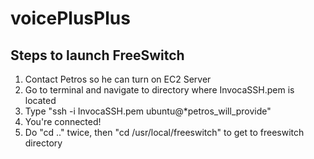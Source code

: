 # voicePlusPlus

## Steps to launch FreeSwitch
1. Contact Petros so he can turn on EC2 Server
2. Go to terminal and navigate to directory where InvocaSSH.pem is located
3. Type "ssh -i InvocaSSH.pem ubuntu@*petros_will_provide"
4. You're connected!
5. Do "cd .." twice, then "cd /usr/local/freeswitch" to get to freeswitch directory


